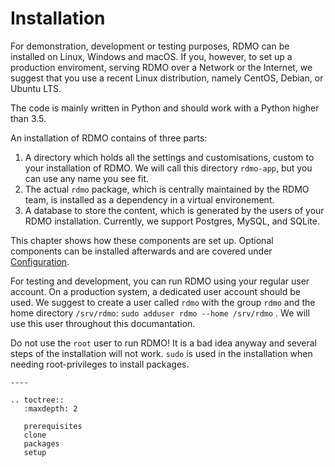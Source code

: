 # Installation

For demonstration, development or testing purposes, RDMO can be installed on Linux, Windows and macOS. If you, however, to set up a production enviroment, serving RDMO over a Network or the Internet, we suggest that you use a recent Linux distribution, namely CentOS, Debian, or Ubuntu LTS.

The code is mainly written in Python and should work with a Python higher than 3.5.

An installation of RDMO contains of three parts:

1) A directory which holds all the settings and customisations, custom to your installation of RDMO. We will call this directory `rdmo-app`, but you can use any name you see fit.
2) The actual `rdmo` package, which is centrally maintained by the RDMO team, is installed as a dependency in a virtual environement.
3) A database to store the content, which is generated by the users of your RDMO installation. Currently, we support Postgres, MySQL, and SQLite.

This chapter shows how these components are set up. Optional components can be installed afterwards and are covered under [Configuration](../../configuration/index.html).

For testing and development, you can run RDMO using your regular user account. On a production system, a dedicated user account should be used. We suggest to create a user called `rdmo` with the group `rdmo` and the home directory `/srv/rdmo`: `sudo adduser rdmo --home /srv/rdmo` . We will use this user throughout this documantation.

Do not use the `root` user to run RDMO! It is a bad idea anyway and several steps of the installation will not work. `sudo` is used in the installation when needing root-privileges to install packages.

```eval_rst
----

.. toctree::
   :maxdepth: 2

   prerequisites
   clone
   packages
   setup
```
